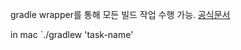 gradle wrapper를 통해 모든 빌드 작업 수행 가능. [공식문서](https://developer.android.com/build/building-cmdline?hl=ko)

in mac
`./gradlew 'task-name'

